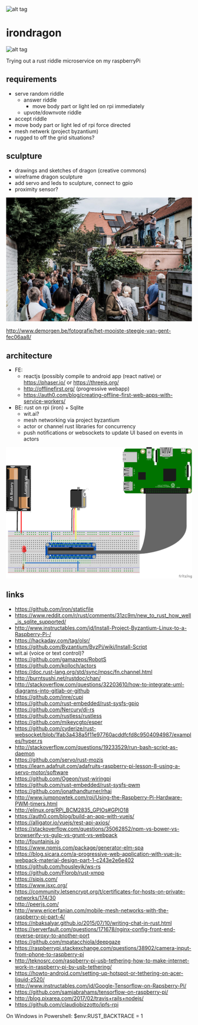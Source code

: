 ![alt tag](https://travis-ci.org/yenwel/irondragon.svg?branch=master)
# irondragon

![alt tag](https://upload.wikimedia.org/wikipedia/commons/2/2c/Zmei_Gorinich_%28colour_fixed%29.jpg)

Trying out a rust riddle microservice on my raspberryPi

## requirements
* serve random riddle
  * answer riddle
    * move body part or light led on rpi immediately
  * upvote/downvote riddle
* accept riddle
* move body part or light led of rpi force directed
* mesh netwerk (project byzantium)
* rugged to off the grid situations?

## sculpture
* drawings and sketches of dragon (creative commons)
* wireframe dragon sculpture
* add servo and leds to sculpture, connect to gpio
* proximity sensor?

![alt tag](https://raw.githubusercontent.com/yenwel/irondragon/master/korhoenstraat.jpg)

http://www.demorgen.be/fotografie/het-mooiste-steegje-van-gent-fec06aa8/

## architecture
* FE: 
  * reactjs (possibly compile to android app (react native) or https://phaser.io/ or https://threejs.org/
  * http://offlinefirst.org/ (progressive webapp)
  * https://auth0.com/blog/creating-offline-first-web-apps-with-service-workers/
* BE: rust on rpi (iron) + Sqlite 
  * wit.ai?
  * mesh networking via project byzantium
  * actor or channel rust libraries for concurrency
  * push notifications or websockets to update UI based on events in actors

![alt tag](https://raw.githubusercontent.com/yenwel/irondragon/master/dragonschema_bb.png)


## links
* https://github.com/iron/staticfile
* https://www.reddit.com/r/rust/comments/31zc9m/new_to_rust_how_well_is_sqlite_supported/
* http://www.instructables.com/id/Install-Project-Byzantium-Linux-to-a-Raspberry-Pi-/
* https://hackaday.com/tag/olsr/
* https://github.com/Byzantium/ByzPi/wiki/Install-Script
* wit.ai (voice or text control)?
* https://github.com/gamazeps/RobotS
* https://github.com/kolloch/actors
* https://doc.rust-lang.org/std/sync/mpsc/fn.channel.html
* http://burntsushi.net/rustdoc/chan/
* http://stackoverflow.com/questions/32203610/how-to-integrate-uml-diagrams-into-gitlab-or-github
* https://github.com/inre/cupi
* https://github.com/rust-embedded/rust-sysfs-gpio
* https://github.com/Nercury/di-rs
* https://github.com/rustless/rustless
* https://github.com/mikeycgto/esper
* https://github.com/cyderize/rust-websocket/blob/1fab3a438a5f11e97760acddfcfd8c9504094987/examples/hyper.rs
* http://stackoverflow.com/questions/19233529/run-bash-script-as-daemon
* https://github.com/servo/rust-mozjs
* https://learn.adafruit.com/adafruits-raspberry-pi-lesson-8-using-a-servo-motor/software
* https://github.com/Ogeon/rust-wiringpi
* https://github.com/rust-embedded/rust-sysfs-pwm
* https://github.com/jonathandturner/rhai
* http://www.jumpnowtek.com/rpi/Using-the-Raspberry-Pi-Hardware-PWM-timers.html
* http://elinux.org/RPi_BCM2835_GPIOs#GPIO18
* https://auth0.com/blog/build-an-app-with-vuejs/
* https://alligator.io/vuejs/rest-api-axios/
* https://stackoverflow.com/questions/35062852/npm-vs-bower-vs-browserify-vs-gulp-vs-grunt-vs-webpack
* http://fountainjs.io
* https://www.npmjs.com/package/generator-elm-spa
* https://blog.sicara.com/a-progressive-web-application-with-vue-js-webpack-material-design-part-1-c243e2e6e402
* https://github.com/housleyjk/ws-rs
* https://github.com/Florob/rust-xmpp
* https://sipjs.com/
* https://www.jsxc.org/
* https://community.letsencrypt.org/t/certificates-for-hosts-on-private-networks/174/30
* http://peerjs.com/
* http://www.ericerfanian.com/mobile-mesh-networks-with-the-raspberry-pi-part-4/
* https://nbaksalyar.github.io/2015/07/10/writing-chat-in-rust.html
* https://serverfault.com/questions/171678/nginx-config-front-end-reverse-proxy-to-another-port
* https://github.com/mpatacchiola/deepgaze
* https://raspberrypi.stackexchange.com/questions/38902/camera-input-from-phone-to-raspberry-pi
* http://teknosrc.com/raspberry-pi-usb-tethering-how-to-make-internet-work-in-raspberry-pi-by-usb-tethering/
* https://howto-android.com/setting-up-hotspot-or-tethering-on-acer-liquid-z520/
* http://www.instructables.com/id/Google-Tensorflow-on-Rapsberry-Pi/
* https://github.com/samjabrahams/tensorflow-on-raspberry-pi/
* http://blog.pixarea.com/2017/02/travis+rails+nodejs/
* https://github.com/claudiobizzotto/ipfs-rpi

On Windows in Powershell: $env:RUST_BACKTRACE = 1
